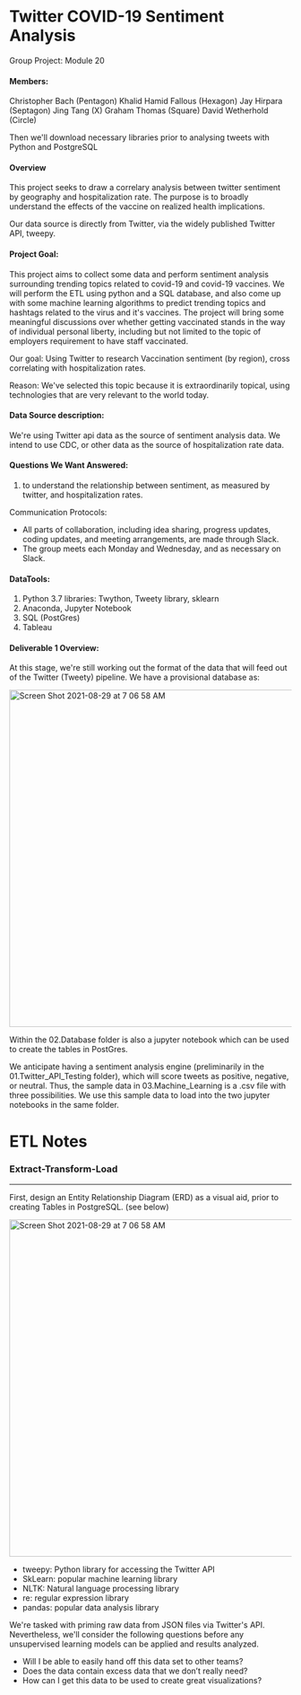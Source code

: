 
# Twitter COVID-19 Sentiment Analysis
Group Project: Module 20 

#### Members:
Christopher Bach (Pentagon)
Khalid Hamid Fallous (Hexagon)
Jay Hirpara (Septagon)
Jing Tang (X)
Graham Thomas (Square)
David Wetherhold (Circle)


Then we'll download necessary libraries prior to analysing tweets with Python and PostgreSQL


#### Overview
This project seeks to draw a correlary analysis between twitter sentiment by geography 
and hospitalization rate.  The purpose is to broadly understand the effects of the vaccine 
on realized health implications.

Our data source is directly from Twitter, via the widely published Twitter API, tweepy.


#### Project Goal:

This project aims to collect some data and perform sentiment analysis surrounding trending topics related to covid-19 and covid-19 vaccines. We will perform the ETL using python and a SQL database, and also come up with some machine learning algorithms to predict trending topics and hashtags related to the virus and it's vaccines.  The project will bring some meaningful discussions over whether getting vaccinated stands in the way of individual personal liberty, including but not limited to the topic of employers requirement to have staff vaccinated.

Our goal: Using Twitter to research Vaccination sentiment (by region), cross correlating with hospitalization rates.

Reason:
We've selected this topic because it is extraordinarily topical, using technologies that are very relevant to the world today. 



#### Data Source description:
We're using Twitter api data as the source of sentiment analysis data.
We intend to use CDC, or other data as the source of hospitalization rate data.

#### Questions We Want Answered:

1. to understand the relationship between sentiment, as measured by twitter, and hospitalization rates.


Communication Protocols:
- All parts of collaboration, including idea sharing, progress updates, coding updates, and meeting arrangements, are made through Slack.
- The group meets each Monday and Wednesday, and as necessary on Slack.

#### DataTools: 
1. Python 3.7 libraries: Twython, Tweety library, sklearn
2. Anaconda, Jupyter Notebook
3. SQL (PostGres)
4. Tableau 



#### Deliverable 1 Overview:

At this stage, we're still working out the format of the data that will feed out of the Twitter (Tweety) pipeline.
We have a provisional database as:

<img width="601" alt="Screen Shot 2021-08-29 at 7 06 58 AM" src="https://user-images.githubusercontent.com/82069038/131248251-f9881d74-f64b-44ff-bac6-ca4ee8693219.png">  
  
  
  
Within the 02.Database folder is also a jupyter notebook which can be used to create the tables in PostGres.

We anticipate having a sentiment analysis engine (preliminarily in the 01.Twitter_API_Testing folder), which will score tweets as positive, negative, or neutral.  Thus, the sample data in 03.Machine_Learning is a  .csv file with three possibilities.  We use this sample data to load into the two jupyter notebooks in the same folder.



# ETL Notes
### Extract-Transform-Load
--- 
First, design an Entity Relationship Diagram (ERD) as a visual aid, prior to creating Tables in PostgreSQL. (see below)

  
  <img width="601" alt="Screen Shot 2021-08-29 at 7 06 58 AM" src="https://user-images.githubusercontent.com/82069038/131248251-f9881d74-f64b-44ff-bac6-ca4ee8693219.png">
  
  
 -    tweepy: Python library for accessing the Twitter API
 -   SkLearn: popular machine learning library
 -    NLTK: Natural language processing library
 -   re: regular expression library
 -   pandas: popular data analysis library
  
  
  
We're tasked with priming raw data from JSON files via Twitter's API.\
Nevertheless, we'll consider the following questions before any unsupervised learning models can be applied and results analyzed. 

   -  Will I be able to easily hand off this data set to other teams?
   -  Does the data contain excess data that we don’t really need?
   -  How can I get this data to be used to create great visualizations?



